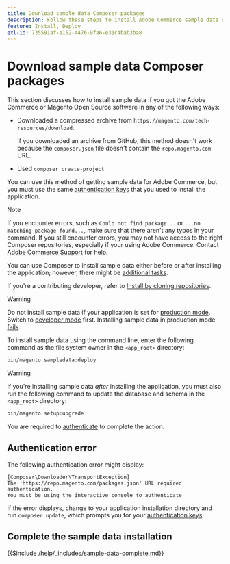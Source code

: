 ```yaml
---
title: Download sample data Composer packages
description: Follow these steps to install Adobe Commerce sample data using the Composer PHP Package Manager.
feature: Install, Deploy
exl-id: 735591af-a152-4476-9fa6-e31c4bab3ba8
---
```

# Download sample data Composer packages

This section discusses how to install sample data if you got the Adobe Commerce or Magento Open Source software in any of the following ways:

*  Downloaded a compressed archive from `https://magento.com/tech-resources/download`.

   If you downloaded an archive from GitHub, this method doesn't work because the `composer.json` file doesn't contain the `repo.magento.com` URL.

*  Used `composer create-project`

You can use this method of getting sample data for Adobe Commerce, but you must use the same [authentication keys](../prerequisites/authentication-keys.md) that you used to install the application.

>[!NOTE]
>
>If you encounter errors, such as `Could not find package...` or `...no matching package found...`, make sure that there aren't any typos in your command. If you still encounter errors, you may not have access to the right Composer repositories, especially if your using Adobe Commerce. Contact [Adobe Commerce Support](https://support.magento.com/hc/en-us) for help.

You can use Composer to install sample data either before or after installing the application; however, there might be [additional tasks](remove-or-update.md).

If you're a contributing developer, refer to [Install by cloning repositories](git-repositories.md).

>[!WARNING]
>
>Do not install sample data if your application is set for [production mode](../../configuration/bootstrap/application-modes.md#production-mode). Switch to [developer mode](../../configuration/bootstrap/application-modes.md#developer-mode) first. Installing sample data in production mode [fails](https://support.magento.com/hc/en-us/articles/360033824571#symptom-production-mode-trouble-samp-prod-).

To install sample data using the command line, enter the following command as the file system owner in the `<app_root>` directory:

```bash
bin/magento sampledata:deploy
```

>[!WARNING]
>
>If you're installing sample data _after_ installing the application, you must also run the following command to update the database and schema in the `<app_root>` directory:

```bash
bin/magento setup:upgrade
```

You are required to [authenticate](../prerequisites/authentication-keys.md) to complete the action.

## Authentication error

The following authentication error might display:

```terminal
[Composer\Downloader\TransportException]
The 'https://repo.magento.com/packages.json' URL required authentication.
You must be using the interactive console to authenticate
```

If the error displays, change to your application installation directory and run `composer update`, which prompts you for your [authentication keys](../prerequisites/authentication-keys.md).

## Complete the sample data installation

{{$include /help/_includes/sample-data-complete.md}}
